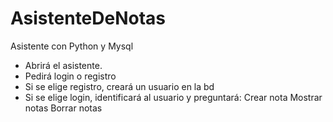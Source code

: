 # AsistenteDeNotas
Asistente con Python y Mysql
- Abrirá el asistente.
- Pedirá login o registro
- Si se elige registro, creará un usuario en la bd
- Si se elige login, identificará al usuario y preguntará:
  Crear nota
  Mostrar notas
  Borrar notas
